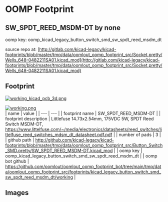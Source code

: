 # OOMP Footprint  
## SW_SPDT_REED_MSDM-DT  by none  
  
oomp key: oomp_kicad_legacy_button_switch_smd_sw_spdt_reed_msdm_dt  
  
source repo at: [http://gitlab.com/kicad-legacy/kicad-footprints/blob/master/tmp/data/oomlout_oomp_footprint_src/Socket.pretty/Wells_648-0482211SA01.kicad_mod](http://gitlab.com/kicad-legacy/kicad-footprints/blob/master/tmp/data/oomlout_oomp_footprint_src/Socket.pretty/Wells_648-0482211SA01.kicad_mod)  
## Footprint  
  
[![working_kicad_pcb_3d.png](working_kicad_pcb_3d_600.png)](working_kicad_pcb_3d.png)  
  
[![working.png](working_600.png)](working.png)  
| name | value | 
| --- | --- | 
| footprint name | SW_SPDT_REED_MSDM-DT | 
| footprint description | Littlefuse 14.73x2.54mm, 175VDC 5W, SPDT Reed Switch MSDM-DT, https://www.littelfuse.com/~/media/electronics/datasheets/reed_switches/littelfuse_reed_switches_mdsm_dt_datasheet.pdf.pdf | 
| number of pads | 3 | 
| github path | http://github.com/kicad-legacy/kicad-footprints/blob/master/tmp/data/oomlout_oomp_footprint_src/Button_Switch_SMD.pretty/SW_SPDT_REED_MSDM-DT.kicad_mod | 
| oomp key | oomp_kicad_legacy_button_switch_smd_sw_spdt_reed_msdm_dt | 
| oomp bot github | https://github.com/oomlout/oomlout_oomp_footprint_bot/tree/main/tmp/data/oomlout_oomp_footprint_src/footprints/kicad_legacy_button_switch_smd_sw_spdt_reed_msdm_dt/working | 
## Images  

